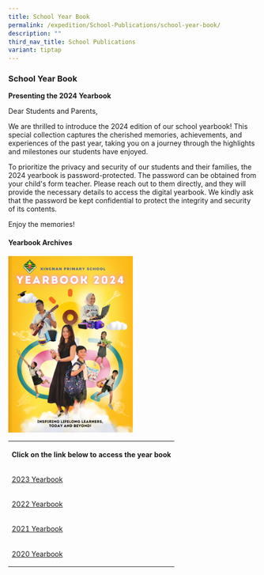 ```yaml
---
title: School Year Book
permalink: /expedition/School-Publications/school-year-book/
description: ""
third_nav_title: School Publications
variant: tiptap
---
```

<h3>School Year Book&nbsp;</h3>
<p><strong>Presenting the 2024 Yearbook</strong>
</p>
<p>Dear Students and Parents,</p>
<p>We are thrilled to introduce the 2024 edition of our school yearbook!
This special collection captures the cherished memories, achievements,
and experiences of the past year, taking you on a journey through the highlights
and milestones our students have enjoyed.</p>
<p>To prioritize the privacy and security of our students and their families,
the 2024 yearbook is password-protected. The password can be obtained from
your child's form teacher. Please reach out to them directly, and they
will provide the necessary details to access the digital yearbook. We kindly
ask that the password be kept confidential to protect the integrity and
security of its contents.</p>
<p>Enjoy the memories!</p>
<h4>Yearbook Archives</h4>
<p></p><a class="isomer-image-wrapper" href="https://heyzine.com/flip-book/XNPSYearbook2024"><img style="width: 50%;" height="auto" width="100%" alt="" src="/images/Expedition/2025_Yearbook.png"></a>
<table style="minWidth: 25px">
<colgroup>
<col>
</colgroup>
<tbody>
<tr>
<th rowspan="1" colspan="1">
<p>Click on the link below to access the year book</p>
</th>
</tr>
<tr>
<td rowspan="1" colspan="1">
<p><a href="https://heyzine.com/flip-book/XNPSYearbook2023" rel="noopener nofollow" target="_blank">2023 Yearbook</a>
</p>
</td>
</tr>
<tr>
<td rowspan="1" colspan="1">
<p><a href="https://designrr.page/?id=250767&amp;token=3990580765&amp;type=FP&amp;h=7630" rel="noopener noreferrer nofollow" target="_blank">2022 Yearbook</a>
</p>
</td>
</tr>
<tr>
<td rowspan="1" colspan="1">
<p><a href="https://designrr.page/?id=245368&amp;token=3268992976&amp;type=FP&amp;h=2444" rel="noopener noreferrer nofollow" target="_blank">2021 Yearbook</a>
</p>
</td>
</tr>
<tr>
<td rowspan="1" colspan="1">
<p><a href="https://designrr.page/?id=263683&amp;token=1530465513&amp;type=FP&amp;h=6500" rel="noopener noreferrer nofollow" target="_blank">2020 Yearbook</a>
</p>
</td>
</tr>
</tbody>
</table>
<p></p>